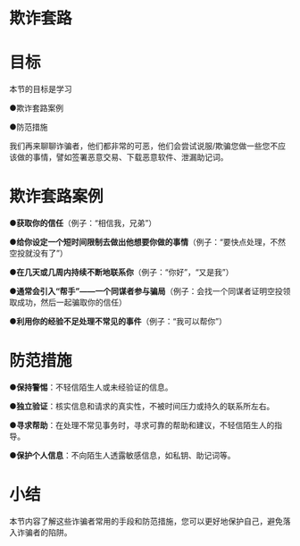 # 欺诈套路

# 目标

本节的目标是学习

●欺诈套路案例

●防范措施

我们再来聊聊诈骗者，他们都非常的可恶，他们会尝试说服/欺骗您做一些您不应该做的事情，譬如签署恶意交易、下载恶意软件、泄漏助记词。

#  欺诈套路案例

●**获取你的信任**（例子：“相信我，兄弟”）

●**给你设定一个短时间限制去做出他想要你做的事情**（例子：“要快点处理，不然空投就没有了”）

●**在几天或几周内持续不断地联系你**（例子：“你好”，“又是我”）

●**通常会引入“帮手”——一个同谋者参与骗局**（例子：会找一个同谋者证明空投领取成功，然后一起骗取你的信任）

●**利用你的经验不足处理不常见的事件**（例子：“我可以帮你”）

#  防范措施

●**保持警惕**：不轻信陌生人或未经验证的信息。

●**独立验证**：核实信息和请求的真实性，不被时间压力或持久的联系所左右。

●**寻求帮助**：在处理不常见事务时，寻求可靠的帮助和建议，不轻信陌生人的指导。

●**保护个人信息**：不向陌生人透露敏感信息，如私钥、助记词等。

#  小结

本节内容了解这些诈骗者常用的手段和防范措施，您可以更好地保护自己，避免落入诈骗者的陷阱。

#  